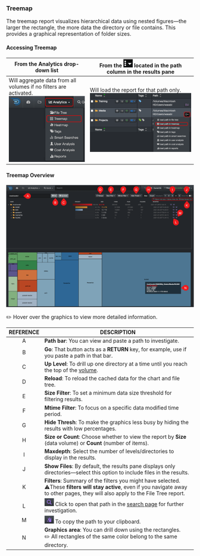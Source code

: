 <p id="treemap"></p>


### Treemap

The treemap report visualizes hierarchical data using nested figures—the larger the rectangle, the more data the directory or file contains. This provides a graphical representation of folder sizes.

#### Accessing Treemap

| From the **Analytics** drop-down list | From the <img src="images/icon_more.png" width="25"> located in the path column in the results pane |
| --- | --- |
| Will aggregate data from all volumes if no filters are activated.<br> <img src="images/analytics_select_treemap.png" width="300"> | Will load the report for that path only.<br><img src="images/image_analytics_treemap_access_via_results_pane_20230215.png" width="600"> |



#### Treemap Overview

![Image: Treemap Report Overview](images/analytics_treemap_2025.png)

✏️ Hover over the graphics to view more detailed information.


| REFERENCE | DESCRIPTION |
| :---: | --- |
| A | **Path bar**: You can view and paste a path to investigate. |
| B | **Go**: That button acts as a  **RETURN**  key, for example, use if you paste a path in that bar. |
| C | **Up Level**: To drill up one directory at a time until you reach the top of the [volume](#volume). |
| D | **Reload**: To reload the cached data for the chart and file tree.
| E | **Size Filter**: To set a minimum data size threshold for filtering results. |
| F | **Mtime Filter**: To focus on a specific data modified time period. |
| G | **Hide Thresh**: To make the graphics less busy by hiding the results with low percentages. |
| H | **Size or Count**: Choose whether to view the report by **Size** (data volume) or **Count** (number of items). |
| I | **Maxdepth**: Select the number of levels/directories to display in the results. |
| J | **Show Files**: By default, the results pane displays only directories—select this option to include files in the results. |
| K | **Filters**: Summary of the filters you might have selected.<br>⚠️These **filters will stay active**, even if you navigate away to other pages, they will also apply to the File Tree report. |
| L | <img src="images/icon_magnifying_glass.png" width="25"> Click to open that path in the [search page](#search_page) for further investigation. |
| M | <img src="images/icon_clipboard_purple.png" width="25"> To copy the path to your clipboard. |
| N | **Graphics area**: You can drill down using the rectangles.<br>✏️ All rectangles of the same color belong to the same directory. |
